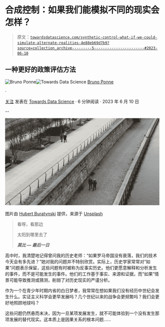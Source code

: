 # 合成控制：如果我们能模拟不同的现实会怎样？

> 原文：[`towardsdatascience.com/synthetic-control-what-if-we-could-simulate-alternate-realities-4e88eb69d7b9?source=collection_archive---------5-----------------------#2023-06-10`](https://towardsdatascience.com/synthetic-control-what-if-we-could-simulate-alternate-realities-4e88eb69d7b9?source=collection_archive---------5-----------------------#2023-06-10)

## 一种更好的政策评估方法

[](https://medium.com/@bruno.ponne?source=post_page-----4e88eb69d7b9--------------------------------)![Bruno Ponne](https://medium.com/@bruno.ponne?source=post_page-----4e88eb69d7b9--------------------------------)[](https://towardsdatascience.com/?source=post_page-----4e88eb69d7b9--------------------------------)![Towards Data Science](https://towardsdatascience.com/?source=post_page-----4e88eb69d7b9--------------------------------) [Bruno Ponne](https://medium.com/@bruno.ponne?source=post_page-----4e88eb69d7b9--------------------------------)

·

[关注](https://medium.com/m/signin?actionUrl=https%3A%2F%2Fmedium.com%2F_%2Fsubscribe%2Fuser%2F2819bc6617ce&operation=register&redirect=https%3A%2F%2Ftowardsdatascience.com%2Fsynthetic-control-what-if-we-could-simulate-alternate-realities-4e88eb69d7b9&user=Bruno+Ponne&userId=2819bc6617ce&source=post_page-2819bc6617ce----4e88eb69d7b9---------------------post_header-----------) 发表在 [Towards Data Science](https://towardsdatascience.com/?source=post_page-----4e88eb69d7b9--------------------------------) · 6 分钟阅读 · 2023 年 6 月 10 日 [](https://medium.com/m/signin?actionUrl=https%3A%2F%2Fmedium.com%2F_%2Fvote%2Ftowards-data-science%2F4e88eb69d7b9&operation=register&redirect=https%3A%2F%2Ftowardsdatascience.com%2Fsynthetic-control-what-if-we-could-simulate-alternate-realities-4e88eb69d7b9&user=Bruno+Ponne&userId=2819bc6617ce&source=-----4e88eb69d7b9---------------------clap_footer-----------)

--

[](https://medium.com/m/signin?actionUrl=https%3A%2F%2Fmedium.com%2F_%2Fbookmark%2Fp%2F4e88eb69d7b9&operation=register&redirect=https%3A%2F%2Ftowardsdatascience.com%2Fsynthetic-control-what-if-we-could-simulate-alternate-realities-4e88eb69d7b9&source=-----4e88eb69d7b9---------------------bookmark_footer-----------)![](img/3a382a5717877167ef684c9f36fa6acf.png)

图片由 [Hubert Buratynski](https://unsplash.com/@hubatxz?utm_source=medium&utm_medium=referral) 提供，来源于 [Unsplash](https://unsplash.com/?utm_source=medium&utm_medium=referral)

> 看呀，看那边
> 
> 太阳到哪里去了
> 
> ***莫比 — 最后一日***

高中时，我清楚地记得曾问我的历史老师：“如果罗马帝国没有衰落，我们的技术今天会有多先进？”她对我的问题并不特别欣赏。实际上，历史学家常常对“如果”问题表示保留，这些问题有时被称为反事实历史。他们更愿意解释和分析发生的事件，而不是可能发生的事件。他们的工作基于事实、来源和证据，而“如果”情景可能导致推测或猜测，削弱了对历史现实的严谨分析。

作为一个在青少年时期内省的白日梦者，我常常在想如果我们没有经历中世纪会发生什么。实证主义科学会更早发展吗？几个世纪以来的战争会更频繁吗？我们会更好地照顾地球吗？

这些问题仍然悬而未决，因为一旦某项发展发生，就不可能体验到一个没有发生那项发展的替代现实。这本质上是因果关系的根本问题……
